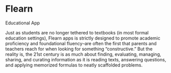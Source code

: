 # Flearn

Educational App

Just as students are no longer tethered to textbooks (in most formal education settings), Flearn apps is strictly designed to promote academic proficiency and foundational fluency–are often the first that parents and teachers reach for when looking for something “constructive.” But the reality is, the 21st century is as much about finding, evaluating, managing, sharing, and curating information as it is reading texts, answering questions, and applying memorized formulas to neatly scaffolded problems.


